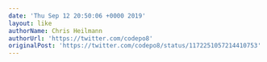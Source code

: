 ```yaml
---
date: 'Thu Sep 12 20:50:06 +0000 2019'
layout: like
authorName: Chris Heilmann
authorUrl: 'https://twitter.com/codepo8'
originalPost: 'https://twitter.com/codepo8/status/1172251057214410753'
---
```

